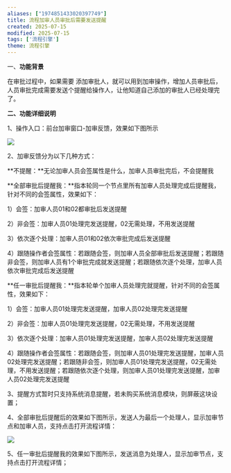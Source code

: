 ```yaml
---
aliases: ["1974851433020397749"]
title: 流程加审人员审批后需要发送提醒
created: 2025-07-15
modified: 2025-07-15
tags: ['流程引擎']
theme: 流程引擎
---
```


一、**功能背景**

在审批过程中，如果需要 添加审批人，就可以用到加审操作，增加人员审批后，人员审批完成需要发送个提醒给操作人，让他知道自己添加的审批人已经处理完了。

**二、功能详细说明**

1、操作入口：前台加审窗口-加审反馈，效果如下图所示

![](https://myhelpdoc.oss-cn-heyuan.aliyuncs.com/mdimages/2d8272ea47a8432e10367688f4fc5f3c.jpg)

2、加审反馈分为以下几种方式：

**不提醒：**无论加审人员会签属性是什么，加审人员审批完后，不会提醒我

**全部审批后提醒我：**指本轮同一个节点里所有加审人员处理完成后提醒我，针对不同的会签属性，效果如下：

1）会签：加审人员01和02都审批后发送提醒

2）非会签：加审人员01处理完发送提醒，02无需处理，不用发送提醒

3）依次逐个处理：加审人员01和02依次审批完成后发送提醒

4）跟随操作者会签属性：若跟随会签，则加审人员全部审批后发送提醒；若跟随非会签，则加审人员有1个审批完成就发送提醒；若跟随依次逐个处理，加审人员依次审批完成后发送提醒

**任一审批后提醒我：**指本轮单个加审人员处理完就提醒，针对不同的会签属性，效果如下：

1）会签：加审人员01处理完发送提醒，加审人员02处理完发送提醒

2）非会签：加审人员01处理完发送提醒，02无需处理，不用发送提醒

3）依次逐个处理：加审人员01处理完发送提醒，加审人员02处理完发送提醒

4）跟随操作者会签属性：若跟随会签，则加审人员01处理完发送提醒，加审人员02处理完发送提醒；若跟随非会签，则加审人员01处理完发送提醒，02无需处理，不用发送提醒；若跟随依次逐个处理，则加审人员01处理完发送提醒，加审人员02处理完发送提醒

3、提醒方式暂时只支持系统消息提醒，若未购买系统消息模块，则屏蔽这块设置；

4、全部审批后提醒后的效果如下图所示，发送人为最后一个处理人，显示加审节点和加审人员，支持点击打开流程详情：

![](https://myhelpdoc.oss-cn-heyuan.aliyuncs.com/mdimages/7fe38804a68aead26ce967125c3856c5.jpg)

5、任一审批后提醒我的效果如下图所示，发送消息为处理人，显示加审节点，支持点击打开流程详情；

